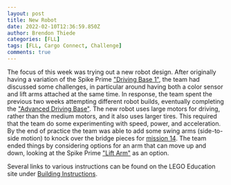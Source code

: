 ```yaml
---
layout: post
title: New Robot
date: 2022-02-10T12:36:59.850Z
author: Brendon Thiede
categories: [FLL]
tags: [FLL, Cargo Connect, Challenge]
comments: true
---
```


The focus of this week was trying out a new robot design. After originally having a variation of the Spike Prime ["Driving Base 1"](https://education.lego.com/v3/assets/blt293eea581807678a/blte58422fa7d508a60/5f8802b882eaa522ca601c9f/driving-base-bi-pdf-book1of1.pdf), the team had discussed some challenges, in particular around having both a color sensor and lift arms attached at the same time. In response, the team spent the previous two weeks attempting different robot builds, eventually completing the ["Advanced Driving Base"](https://education.lego.com/en-us/lessons/prime-competition-ready/assembling-an-advanced-driving-base#lesson-plan). The new robot uses large motors for driving, rather than the medium motors, and it also uses larger tires. This required that the team do some experimenting with speed, power, and acceleration. By the end of practice the team was able to add some swing arms (side-to-side motion) to knock over the bridge pieces for [mission 14](https://firstinspiresst01.blob.core.windows.net/first-forward/fll-challenge/fll-challenge-cargo-connect-robot-game-rulebook.pdf). The team ended things by considering options for an arm that can move up and down, looking at the Spike Prime ["Lift Arm"](https://education.lego.com/v3/assets/blt293eea581807678a/blt61c6a675caa6e159/5f880275bf5ab07ee90076db/lift-arm-bi-pdf-book1of1.pdf) as an option.

Several links to various instructions can be found on the LEGO Education site under [Building Instructions](https://education.lego.com/en-us/product-resources/spike-prime/downloads/building-instructions).
